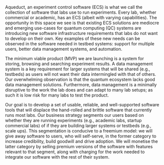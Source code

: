 Aqueduct, an experiment control software (ECS) is what we call the collection of software that labs use to run experiments. Every lab, whether commercial or academic, has an ECS (albeit with varying capabilities). The opportunity in this space we see is that existing ECS solutions are mediocre and emerging use-cases for quantum computing (QC) systems are introducing new software infrastructure requirements that labs do not want to develop on their own. Key examples of these new needs can be observed in the software needed in testbed systems: support for multiple users, better data management systems, and automation.

The minimum viable product (MVP) we are launching is a system for storing, browsing and searching experiment results. A data management system is a key requirement for larger systems that will be shared (e.g., testbeds) as users will not want their data intermingled with that of others. Our overwhelming observation is that the quantum ecosystem lacks good data management solutions. Furthermore, data management is a minimally disruptive to the work the lab does and can adapt to many lab setups; as such it is low risk for many labs to test the product.

Our goal is to develop a set of usable, reliable, and well-supported software tools that will displace the hand-rolled and brittle software that currently runs most labs. Our business strategy segments our users based on whether they are running experiments (e.g., academic labs, startup commercial labs) of if they are building larger systems or testbeds (e.g., scale ups). This segmentation is conducive to a freemium model: we will give away software to users, who will self-serve, in the former category to increase credibility, build goodwill and drive adoption. We will monetise the latter category by selling premium versions of the software with features relevant to that segment, along with charging for the work needed to integrate our software with the rest of their system.
